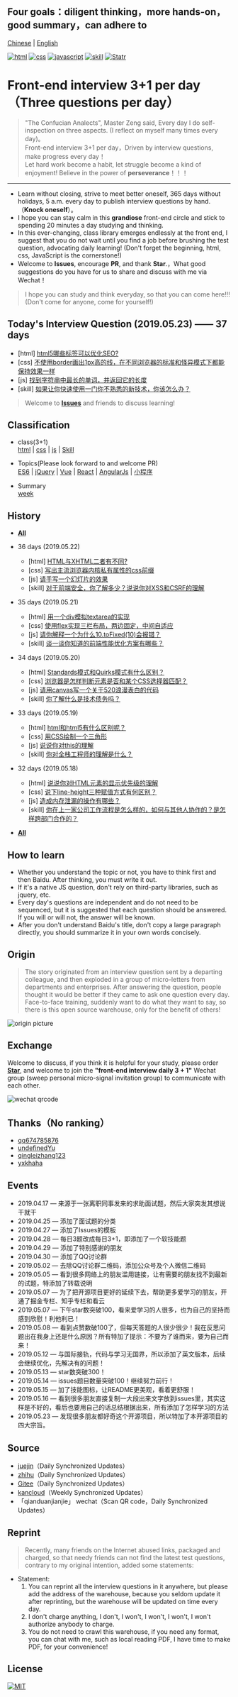 ## Four goals：**diligent thinking**，**more hands-on**，**good summary**，**can adhere to**  

[Chinese](https://github.com/haizlin/fe-interview/blob/master/README.md) | [English](https://github.com/haizlin/fe-interview/blob/master/README-en.md)

<!-- <p align="center"><a rel="noopener noreferrer"><img width="100" src="https://github.com/haizlin/fe-interview/raw/master/resource/images/logo.jpg" alt="fe-interview logo"></a></p> -->

<p align="left">
  <a href="https://github.com/haizlin/fe-interview/issues"><img src="https://img.shields.io/github/languages/top/badges/shields.svg?label=html" alt="html"></a>
  <a href="https://github.com/haizlin/fe-interview/issues"><img src="https://img.shields.io/github/languages/top/badges/shields.svg?label=css" alt="css"></a>
  <a href="https://github.com/haizlin/fe-interview/issues"><img src="https://img.shields.io/github/languages/top/badges/shields.svg?label=javascript" alt="javascript"></a>
  <a href="https://github.com/haizlin/fe-interview/issues"><img src="https://img.shields.io/github/languages/top/badges/shields.svg?label=skill" alt="skill"></a>
  <a href="https://github.com/haizlin/fe-interview/stargazers"><img src="https://img.shields.io/redmine/plugin/stars/redmine_xlsx_format_issue_exporter.svg" alt="Statr"></a>
</p>

# Front-end interview **3+1** per day（Three questions per day）

> "The Confucian Analects", Master Zeng said, Every day I do self-inspection on three aspects. (I reflect on myself many times every day)。  
> Front-end interview 3+1 per day，Driven by interview questions, make progress every day！  
> Let hard work become a habit, let struggle become a kind of enjoyment!
> Believe in the power of **perseverance**！！！

---
- Learn without closing, strive to meet better oneself, 365 days without holidays, 5 a.m. every day to publish interview questions by hand.（**Knock oneself**）。
- I hope you can stay calm in this **grandiose** front-end circle and stick to spending 20 minutes a day studying and thinking.
- In this ever-changing, class library emerges endlessly at the front end, I suggest that you do not wait until you find a job before brushing the test question, advocating daily learning! (Don't forget the beginning, html, css, JavaScript is the cornerstone!)
- Welcome to **Issues**, encourage **PR**, and thank **Star**.，What good suggestions do you have for us to share and discuss with me via Wechat！
> I hope you can study and think everyday, so that you can come here!!! (Don't come for anyone, come for yourself!)

## Today's Interview Question (2019.05.23) —— 37 days
- [html] [html5哪些标签可以优化SEO?](https://github.com/haizlin/fe-interview/issues/136)
- [css] [不使用border画出1px高的线，在不同浏览器的标准和怪异模式下都能保持效果一样](https://github.com/haizlin/fe-interview/issues/137)
- [js] [找到字符串中最长的单词，并返回它的长度](https://github.com/haizlin/fe-interview/issues/138)
- [skill] [如果让你快速使用一门你不熟悉的新技术，你该怎么办？](https://github.com/haizlin/fe-interview/issues/139)

> Welcome to [**Issues**](https://github.com/haizlin/fe-interview/issues) and friends to discuss learning!

## Classification
- class(3+1)  
    [html](category/html.md) | [css](category/css.md) | [js](category/js.md) | [Skill](category/skill.md)

- Topics(Please look forward to and welcome PR)  
    [ES6](category/es6.md) | [jQuery](lib/jQuery.md) | [Vue](lib/Vue.md) | [React](lib/React.md) | [AngularJs](lib/AngularJs.md) | [小程序](lib/wxapp.md)

- Summary  
    [week](category/week.md)

## History
- **[All](category/history.md)**

- 36 days (2019.05.22)
    - [html] [HTML与XHTML二者有不同?](https://github.com/haizlin/fe-interview/issues/132)
    - [css] [写出主流浏览器内核私有属性的css前缀](https://github.com/haizlin/fe-interview/issues/133)
    - [js] [请手写一个幻灯片的效果](https://github.com/haizlin/fe-interview/issues/134)
    - [skill] [对于前端安全，你了解多少？说说你对XSS和CSRF的理解](https://github.com/haizlin/fe-interview/issues/135)

- 35 days (2019.05.21)
    - [html] [用一个div模拟textarea的实现](https://github.com/haizlin/fe-interview/issues/128)
    - [css] [使用flex实现三栏布局，两边固定，中间自适应](https://github.com/haizlin/fe-interview/issues/129)
    - [js] [请你解释一个为什么10.toFixed(10)会报错？](https://github.com/haizlin/fe-interview/issues/130)
    - [skill] [谈一谈你知道的前端性能优化方案有哪些？](https://github.com/haizlin/fe-interview/issues/131)

- 34 days (2019.05.20)
    - [html] [Standards模式和Quirks模式有什么区别？](https://github.com/haizlin/fe-interview/issues/122)
    - [css] [浏览器是怎样判断元素是否和某个CSS选择器匹配？](https://github.com/haizlin/fe-interview/issues/123)
    - [js] [请用canvas写一个关于520浪漫表白的代码](https://github.com/haizlin/fe-interview/issues/124)
    - [skill] [你了解什么是技术债务吗？](https://github.com/haizlin/fe-interview/issues/125)

- 33 days (2019.05.19)
    - [html] [html和html5有什么区别呢？](https://github.com/haizlin/fe-interview/issues/118)
    - [css] [用CSS绘制一个三角形](https://github.com/haizlin/fe-interview/issues/119)
    - [js] [说说你对this的理解](https://github.com/haizlin/fe-interview/issues/120)
    - [skill] [你对全栈工程师的理解是什么？](https://github.com/haizlin/fe-interview/issues/121)

- 32 days (2019.05.18)
    - [html] [说说你对HTML元素的显示优先级的理解](https://github.com/haizlin/fe-interview/issues/114)
    - [css] [说下line-height三种赋值方式有何区别？](https://github.com/haizlin/fe-interview/issues/115)
    - [js] [造成内存泄漏的操作有哪些？](https://github.com/haizlin/fe-interview/issues/116)
    - [skill] [你在上一家公司工作流程是怎么样的，如何与其他人协作的？是怎样跨部门合作的？](https://github.com/haizlin/fe-interview/issues/117)

- **[All](category/history.md)**

## How to learn
- Whether you understand the topic or not, you have to think first and then Baidu. After thinking, you must write it out.
- If it's a native JS question, don't rely on third-party libraries, such as jquery, etc.
- Every day's questions are independent and do not need to be sequenced, but it is suggested that each question should be answered. If you will or will not, the answer will be known.
- After you don't understand Baidu's title, don't copy a large paragraph directly, you should summarize it in your own words concisely.

## Origin
> The story originated from an interview question sent by a departing colleague, and then exploded in a group of micro-letters from departments and enterprises. After answering the question, people thought it would be better if they came to ask one question every day. Face-to-face training, suddenly want to do what they want to say, so there is this open source warehouse, only for the benefit of others!

![origin picture](https://github.com/haizlin/fe-interview/raw/master/resource/images/begin.jpg)

## Exchange
Welcome to discuss, if you think it is helpful for your study, please order [**Star**](https://github.com/haizlin/fe-interview), and welcome to join the **"front-end interview daily 3 + 1"** Wechat group (sweep personal micro-signal invitation group) to communicate with each other.

![wechat qrcode](https://github.com/haizlin/fe-interview/raw/master/resource/images/qrcode.jpg)

## Thanks（No ranking）
- [qq674785876](https://github.com/qq674785876)
- [undefinedYu](https://github.com/undefinedYu)
- [qingleizhang123](https://github.com/qingleizhang123)
- [yxkhaha](https://github.com/yxkhaha)

## Events
- 2019.04.17 — 来源于一张离职同事发来的求助面试题，然后大家突发其想说干就干
- 2019.04.25 — 添加了面试题的分类
- 2019.04.27 — 添加了Issues的模板
- 2019.04.28 — 每日3题改成每日3+1，即添加了一个软技能题
- 2019.04.29 — 添加了特别感谢的朋友
- 2019.04.30 — 添加了QQ讨论群
- 2019.05.02 — 去除QQ讨论群二维码，添加公众号及个人微信二维码
- 2019.05.05 — 看到很多网络上的朋友滥用链接，让有需要的朋友找不到最新的试题，特添加了转载说明
- 2019.05.07 — 为了把开源项目更好的延续下去，帮助更多爱学习的朋友，开通了掘金专栏、知乎专栏和看云
- 2019.05.07 — 下午star数突破100，看来爱学习的人很多，也为自己的坚持而感到欣慰！利他利已！
- 2019.05.08 — 看到点赞数破100了，但每天答题的人很少很少！我在反思问题出在我身上还是什么原因？所有特加了提示：不要为了谁而来，要为自己而来！
- 2019.05.12 — 与国际接轨，代码与学习无国界，所以添加了英文版本，后续会继续优化，先解决有的问题！
- 2019.05.13 — star数突破300！
- 2019.05.14 — issues题目数量突破100！继续努力前行！
- 2019.05.15 — 加了技能图标，让README更美观，看着更舒服！
- 2019.05.16 — 看到很多朋友直接复制一大段出来文字放到issues里，其实这样是不好的，看后也要用自己的话总结根据出来，所有添加了怎样学习的方法
- 2019.05.23 — 发现很多朋友都好奇这个开源项目，所以特加了本开源项目的四大宗旨。

## Source
- [juejin](https://juejin.im/user/5b5ff865f265da0f6b771700/posts)（Daily Synchronized Updates）
- [zhihu](https://zhuanlan.zhihu.com/fe-interview)（Daily Synchronized Updates）
- [Gitee](https://gitee.com/haizhilin/fe-interview)（Daily Synchronized Updates）
- [kancloud](https://www.kancloud.cn/aya001001/fe-interview)（Weekly Synchronized Updates）
- 「qianduanjianjie」 wechat（Scan QR code，Daily Synchronized Updates）

## Reprint
> Recently, many friends on the Internet abused links, packaged and charged, so that needy friends can not find the latest test questions, contrary to my original intention, added some statements:

- Statement:
  1. You can reprint all the interview questions in it anywhere, but please add the address of the warehouse, because you seldom update it after reprinting, but the warehouse will be updated on time every day.
  2. I don't charge anything, I don't, I won't, I won't, I won't, I won't authorize anybody to charge.
  3. You do not need to crawl this warehouse, if you need any format, you can chat with me, such as local reading PDF, I have time to make PDF, for your convenience!

## License
[![MIT](https://img.shields.io/github/license/mashape/apistatus.svg)](https://github.com/haizlin/fe-interview/blob/master/LICENSE)
